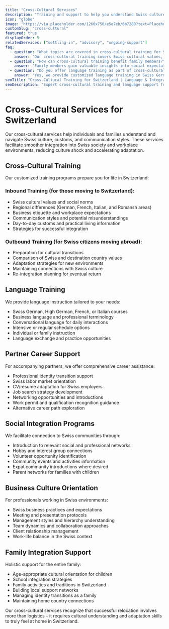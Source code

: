 ```yaml
---
title: "Cross-Cultural Services"
description: "Training and support to help you understand Swiss culture, business practices, and social norms for successful integration."
icon: "globe"
image: "https://via.placeholder.com/1260x750/e5e7eb/6b7280?text=Placeholder+Image"
customSlug: "cross-cultural"
featured: true
displayOrder: 5
relatedServices: ["settling-in", "advisory", "ongoing-support"]
faq:
  - question: "What topics are covered in cross-cultural training for Switzerland?"
    answer: "Our cross-cultural training covers Swiss cultural values, social norms, business etiquette, communication styles, regional differences, language considerations, day-to-day customs, and practical integration strategies specific to your destination canton."
  - question: "How can cross-cultural training benefit family members?"
    answer: "Family members gain valuable insights into social expectations, educational systems, and community integration. The training helps reduce culture shock, build local networks, and develop strategies for adapting to Swiss daily life, significantly improving overall relocation success."
  - question: "Do you offer language training as part of cross-cultural services?"
    answer: "Yes, we provide customized language training in Swiss German, High German, French, Italian, or English based on your location and needs. Programs range from intensive courses to casual conversation practice, with options for individual or family instruction."
seoTitle: "Cross-Cultural Training for Switzerland | Language & Integration Support"
seoDescription: "Expert cross-cultural training and language support for expatriates moving to Switzerland. Business etiquette, social integration, and adaptation assistance."
---
```


# Cross-Cultural Services for Switzerland

Our cross-cultural services help individuals and families understand and navigate Swiss culture, customs, and communication styles. These services facilitate smoother integration into Swiss society and workplace environments, reducing culture shock and accelerating adaptation.

## Cross-Cultural Training

Our customized training programs prepare you for life in Switzerland:

### Inbound Training (for those moving to Switzerland):
- Swiss cultural values and social norms
- Regional differences (German, French, Italian, and Romansh areas)
- Business etiquette and workplace expectations
- Communication styles and potential misunderstandings
- Day-to-day customs and practical living information
- Strategies for successful integration

### Outbound Training (for Swiss citizens moving abroad):
- Preparation for cultural transitions
- Comparison of Swiss and destination country values
- Adaptation strategies for new environments
- Maintaining connections with Swiss culture
- Re-integration planning for eventual return

## Language Training

We provide language instruction tailored to your needs:

- Swiss German, High German, French, or Italian courses
- Business language and professional terminology
- Conversational language for daily interactions
- Intensive or regular schedule options
- Individual or family instruction
- Language exchange and practice opportunities

## Partner Career Support

For accompanying partners, we offer comprehensive career assistance:

- Professional identity transition support
- Swiss labor market orientation
- CV/resume adaptation for Swiss employers
- Job search strategy development
- Networking opportunities and introductions
- Work permit and qualification recognition guidance
- Alternative career path exploration

## Social Integration Programs

We facilitate connection to Swiss communities through:

- Introduction to relevant social and professional networks
- Hobby and interest group connections
- Volunteer opportunity identification
- Community events and activities information
- Expat community introductions where desired
- Parent networks for families with children

## Business Culture Orientation

For professionals working in Swiss environments:

- Swiss business practices and expectations
- Meeting and presentation protocols
- Management styles and hierarchy understanding
- Team dynamics and collaboration approaches
- Client relationship management
- Work-life balance in the Swiss context

## Family Integration Support

Holistic support for the entire family:

- Age-appropriate cultural orientation for children
- School integration strategies
- Family activities and traditions in Switzerland
- Building local support networks
- Managing identity transitions as a family
- Maintaining home country connections

Our cross-cultural services recognize that successful relocation involves more than logistics – it requires cultural understanding and adaptation skills to truly feel at home in Switzerland. 